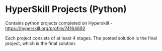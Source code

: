 # HyperSkill Projects (Python)

Contains python projects completed on Hyperskill -
https://hyperskill.org/profile/74164692

Each project consists of at least 4 stages. The posted solution is the final project, which is the final solution.
